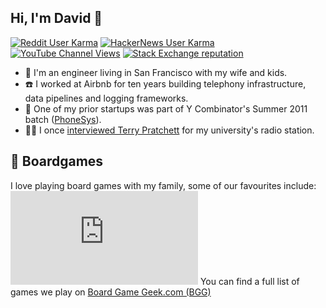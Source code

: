 ## Hi, I'm David 🐬
[![Reddit User Karma](https://img.shields.io/reddit/user-karma/combined/ddol)](https://www.reddit.com/user/ddol/)
[![HackerNews User Karma](https://img.shields.io/hackernews/user-karma/ddol)](https://news.ycombinator.com/user?id=ddol)
[![YouTube Channel Views](https://img.shields.io/youtube/channel/views/UCZhc_AuWvY6TXytMBQ_FbAQ)](https://youtube.com/@david-dolphin-sf)
[![Stack Exchange reputation](https://img.shields.io/stackexchange/stackoverflow/r/202924?style=social&logo=stackoverflow&logoColor=%23F58025)](https://stackoverflow.com/users/202924/david-dolphin?tab=profile)


* 🏡 I'm an engineer living in San Francisco with my wife and kids.
* ☎️ I worked at Airbnb for ten years building telephony infrastructure, data pipelines and logging frameworks.
* 🚀 One of my prior startups was part of Y Combinator's Summer 2011 batch ([PhoneSys](https://www.ycombinator.com/companies/phonesys)).
* 🧙‍♀️ I once [interviewed Terry Pratchett](https://web.archive.org/web/20120423234156/http://ian.ie/521/terry-pratchett/) for my university's radio station.

## 🎲 Boardgames
I love playing board games with my family, some of our favourites include:
[![Our favorite board games](https://boardgamegeek.com/jswidget.php?username=ddol&images=medium&show=top10&numitems=10&text=none&imagepos=center&inline=1&domains%5B%5D=boardgame&imagewidget=1)](https://boardgamegeek.com/collection/user/ddol?sort=rating&sortdir=desc&rankobjectid=1&rankobjecttype=subtype&columns=title%7Cstatus%7Cversion%7Crating%7Cbggrating%7Cplays%7Ccomment%7Ccommands&geekranks=Board%20Game%20Rank&own=1&objecttype=thing&ff=1&subtype=boardgame)
You can find a full list of games we play on [Board Game Geek.com (BGG)](https://boardgamegeek.com/collection/user/ddol?sort=rating&sortdir=desc&rankobjecttype=subtype&rankobjectid=1&columns=title%7Cstatus%7Cversion%7Crating%7Cbggrating%7Cplays%7Ccomment%7Ccommands&geekranks=Board%20Game%20Rank&own=1&objecttype=thing&ff=1&subtype=boardgame)
